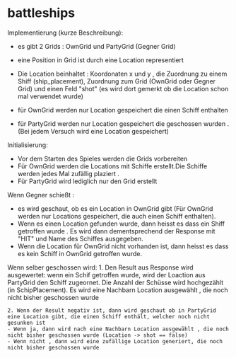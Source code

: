 # battleships

Implementierung (kurze Beschreibung):

- es gibt 2 Grids : OwnGrid und PartyGrid (Gegner Grid)
- eine Position in Grid ist durch eine Location representiert
- Die Location beinhaltet : Koordonaten x und y , die Zuordnung zu einem Shiff (ship_placement), Zuordnung zum Grid (OwnGrid oder Gegner Grid) und einen Feld "shot" (es wird dort gemerkt ob die Location schon mal verwendet wurde)

- für OwnGrid werden nur Location gespeichert die einen Schiff enthalten
- für PartyGrid werden nur Location gespeichert die geschossen wurden . (Bei jedem Versuch wird eine Location gespeichert)

Initialisierung:
- Vor dem Starten des Spieles werden die Grids vorbereiten
- Für OwnGrid werden die Locations mit Schiffe erstellt.Die Schiffe werden jedes Mal zufällig plaziert .
- Für PartyGrid wird lediglich nur den Grid erstellt

Wenn Gegner schießt :
  - es wird geschaut, ob es ein Location in OwnGrid gibt (Für OwnGrid werden nur Locations gespeichert, die auch einen Schiff enthalten).
  - Wenn es einen Location gefunden wurde,  dann heisst es dass ein Shiff getroffen wurde . Es wird dann dementsprechend der Response mit "HIT" und Name des Schiffes ausgegeben.
  - Wenn die Location für OwnGrid nicht vorhanden ist, dann heisst es dass es kein Schiff in OwnGrid getroffen wurde.
  
  Wenn selber geschossen wird:
    1. Den Result aus Response wird ausgewertet: wenn ein Schif getroffen wurde, wird der Loaction aus PartyGrid den Schiff zugeornet. Die Anzahl der Schüsse wird hochgezählt (in SchipPlacement). 
    Es wird eine Nachbarn Location ausgewählt , die noch nicht bisher geschossen wurde
    
    2. Wenn der Result negativ ist, dann wird geschaut ob in PartyGrid eine Location gibt, die einen Schiff enthält, welcher noch nicht gesunken ist
    - Wenn ja, dann wird nach eine Nachbarn Location ausgewählt , die noch nicht bisher geschossen wurde (Location -> shot == false)
    - Wenn nicht , dann wird eine zufällige Location generiert, die noch nicht bisher geschossen wurde 
    
    
   
  
  
